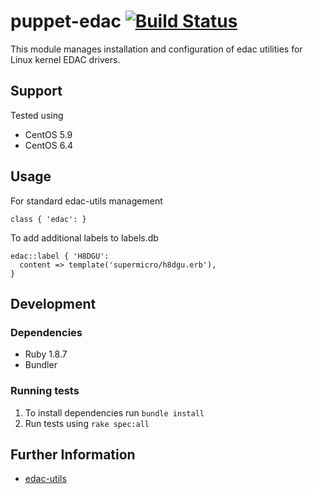 # puppet-edac [![Build Status](https://travis-ci.org/treydock/puppet-edac.png)](https://travis-ci.org/treydock/puppet-edac)

This module manages installation and configuration of edac utilities for
Linux kernel EDAC drivers.

## Support

Tested using
* CentOS 5.9
* CentOS 6.4

## Usage

For standard edac-utils management

    class { 'edac': }

To add additional labels to labels.db

    edac::label { 'H8DGU':
      content => template('supermicro/h8dgu.erb'),
    }

## Development

### Dependencies

* Ruby 1.8.7
* Bundler

### Running tests

1. To install dependencies run `bundle install`
2. Run tests using `rake spec:all`

## Further Information

* [edac-utils](http://edac-utils.sourceforge.net/)